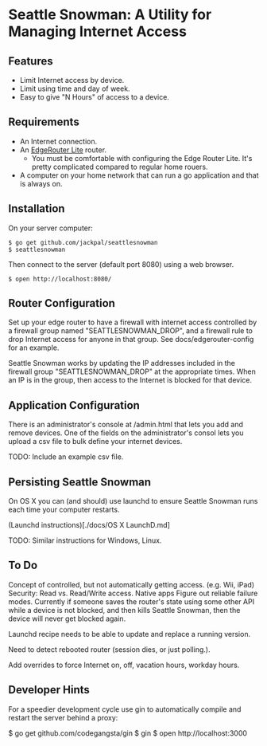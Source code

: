 Seattle Snowman:  A Utility for Managing Internet Access
========================================================

Features
--------

+ Limit Internet access by device.
+ Limit using time and day of week.
+ Easy to give "N Hours" of access to a device.

Requirements
------------

+ An Internet connection.
+ An [EdgeRouter Lite](https://www.ubnt.com/edgemax/edgerouter-lite/) router.
  + You must be comfortable with configuring the Edge Router Lite. It's
    pretty complicated compared to regular home rouers.
+ A computer on your home network that can run a go application and that is
  always on.

Installation
------------

On your server computer:

    $ go get github.com/jackpal/seattlesnowman
    $ seattlesnowman

Then connect to the server (default port 8080) using a web browser.

    $ open http://localhost:8080/

Router Configuration
--------------------

Set up your edge router to have a firewall with internet access controlled by
a firewall group named "SEATTLESNOWMAN_DROP", and a firewall rule to drop
Internet access for anyone in that group. See docs/edgerouter-config for an
example.

Seattle Snowman works by updating the IP addresses included in the
firewall group "SEATTLESNOWMAN_DROP" at the appropriate times. When an IP is in
the group, then access to the Internet is blocked for that device.

Application Configuration
-------------------------

There is an administrator's console at /admin.html that lets you add and
remove devices. One of the fields on the administrator's consol lets you upload a csv file to bulk define your internet devices.

TODO: Include an example csv file.

Persisting Seattle Snowman
--------------------------

On OS X you can (and should) use launchd to ensure Seattle Snowman runs
each time your computer restarts.

(Launchd instructions)[./docs/OS X LaunchD.md]

TODO: Similar instructions for Windows, Linux.

To Do
-----

Concept of controlled, but not automatically getting access. (e.g. Wii, iPad)
Security: Read vs. Read/Write access.
Native apps
Figure out reliable failure modes. Currently if someone saves the router's
state using some other API while a device is not blocked, and then kills
Seattle Snowman, then the device will never get blocked again.

Launchd recipe needs to be able to update and replace a running version.

Need to detect rebooted router (session dies, or just polling.).

Add overrides to force Internet on, off, vacation hours, workday hours.

Developer Hints
---------------

For a speedier development cycle use gin to automatically compile and restart
the server behind a proxy:

  $ go get github.com/codegangsta/gin
  $ gin
  $ open http://localhost:3000
